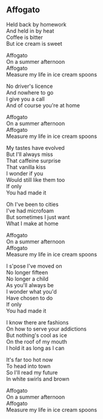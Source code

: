 ## Affogato

Held back by homework  
And held in by heat  
Coffee is bitter  
But ice cream is sweet  

Affogato  
On a summer afternoon  
Affogato  
Measure my life in ice cream spoons  

No driver's licence  
And nowhere to go  
I give you a call  
And of course you're at home  

Affogato  
On a summer afternoon  
Affogato  
Measure my life in ice cream spoons  

My tastes have evolved  
But I'll always miss  
That caffeine surprise  
That vanilla kiss  
I wonder if you  
Would still like them too  
If only  
You had made it  

Oh I've been to cities  
I've had microfoam  
But sometimes I just want  
What I make at home  

Affogato  
On a summer afternoon  
Affogato  
Measure my life in ice cream spoons  

I s'pose I've moved on  
No longer fifteen  
No longer a child  
As you'll always be  
I wonder what you'd  
Have chosen to do  
If only  
You had made it  

I know there are fashions  
On how to serve your addictions  
But nothing's cool as ice  
On the roof of my mouth  
I hold it as long as I can  

It's far too hot now  
To head into town  
So I'll read my future  
In white swirls and brown  

Affogato  
On a summer afternoon  
Affogato  
Measure my life in ice cream spoons  
